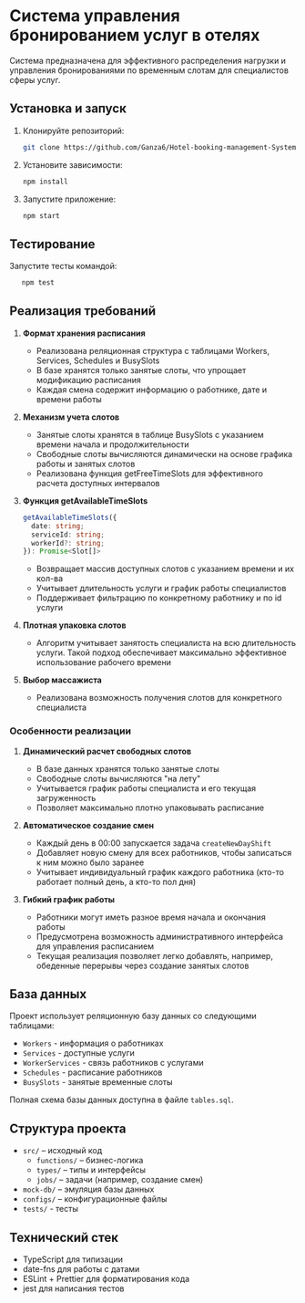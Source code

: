 # Система управления бронированием услуг в отелях 

Система предназначена для эффективного распределения нагрузки и управления бронированиями по временным слотам для специалистов сферы услуг.

## Установка и запуск

1. Клонируйте репозиторий:
   ```bash
   git clone https://github.com/Ganza6/Hotel-booking-management-System.git
   ```

2. Установите зависимости:
   ```bash
   npm install
   ```

3. Запустите приложение:
   ```bash
   npm start
   ```

## Тестирование

Запустите тесты командой:
```bash
   npm test
```

## Реализация требований

1. **Формат хранения расписания**
   - Реализована реляционная структура с таблицами Workers, Services, Schedules и BusySlots
   - В базе хранятся только занятые слоты, что упрощает модификацию расписания
   - Каждая смена содержит информацию о работнике, дате и времени работы

2. **Механизм учета слотов**
   - Занятые слоты хранятся в таблице BusySlots с указанием времени начала и продолжительности
   - Свободные слоты вычисляются динамически на основе графика работы и занятых слотов
   - Реализована функция getFreeTimeSlots для эффективного расчета доступных интервалов

3. **Функция getAvailableTimeSlots**
   ```typescript
   getAvailableTimeSlots({ 
     date: string;
     serviceId: string;
     workerId?: string;
   }): Promise<Slot[]>
   ```
   - Возвращает массив доступных слотов с указанием времени и их кол-ва
   - Учитывает длительность услуги и график работы специалистов
   - Поддерживает фильтрацию по конкретному работнику и по id услуги

4. **Плотная упаковка слотов**
   - Алгоритм учитывает занятость специалиста на всю длительность услуги. Такой подход обеспечивает максимально эффективное использование рабочего времени

5. **Выбор массажиста**
   - Реализована возможность получения слотов для конкретного специалиста

### Особенности реализации

1. **Динамический расчет свободных слотов**
   - В базе данных хранятся только занятые слоты
   - Свободные слоты вычисляются "на лету"
   - Учитывается график работы специалиста и его текущая загруженность
   - Позволяет максимально плотно упаковывать расписание

2. **Автоматическое создание смен**
   - Каждый день в 00:00 запускается задача `createNewDayShift`
   - Добавляет новую смену для всех работников, чтобы записаться к ним можно было заранее
   - Учитывает индивидуальный график каждого работника (кто-то работает полный день, а кто-то пол дня)

3. **Гибкий график работы**
   - Работники могут иметь разное время начала и окончания работы
   - Предусмотрена возможность административного интерфейса для управления расписанием
   - Текущая реализация позволяет легко добавлять, например, обеденные перерывы через создание занятых слотов

## База данных

Проект использует реляционную базу данных со следующими таблицами:
- `Workers` - информация о работниках
- `Services` - доступные услуги
- `WorkerServices` - связь работников с услугами
- `Schedules` - расписание работников
- `BusySlots` - занятые временные слоты

Полная схема базы данных доступна в файле `tables.sql`.

## Структура проекта

- `src/` – исходный код  
  - `functions/` – бизнес-логика  
  - `types/` – типы и интерфейсы  
  - `jobs/` – задачи (например, создание смен)
- `mock-db/` – эмуляция базы данных  
- `configs/` – конфигурационные файлы
- `tests/` - тесты

## Технический стек

- TypeScript для типизации
- date-fns для работы с датами
- ESLint + Prettier для форматирования кода
- jest для написания тестов
